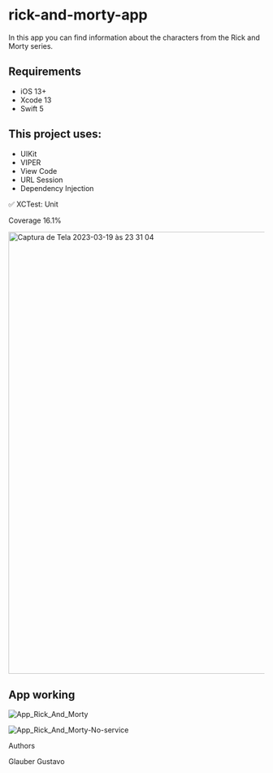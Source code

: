 # rick-and-morty-app
In this app you can find information about the characters from the Rick and Morty series.

## Requirements
- iOS 13+
- Xcode 13
- Swift 5

## This project uses:
- UIKit
- VIPER
- View Code
- URL Session
- Dependency Injection

✅ XCTest: Unit

Coverage 16.1%

<img width="870" alt="Captura de Tela 2023-03-19 às 23 31 04" src="https://user-images.githubusercontent.com/90629963/226233729-12e9b6f9-5321-43dd-978d-1982f8f4a9d9.png">

## App working

![App_Rick_And_Morty](https://user-images.githubusercontent.com/90629963/226081803-7ff048ca-57e5-4b14-8001-771f5591271c.gif)

![App_Rick_And_Morty-No-service](https://user-images.githubusercontent.com/90629963/226234952-6bef6b82-b3c5-440d-ba91-1c07213714f3.gif)

Authors

Glauber Gustavo

